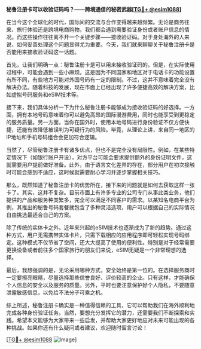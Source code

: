 **秘鲁注册卡可以收验证码吗？——跨境通信的秘密武器[[TG💪+ @esim1088](https://t.me/s/esim1088)]**

在当今这个全球化的时代，国际间的交流与合作变得越来越频繁。无论是商务往来、旅行体验还是跨境电商购物，我们都会遇到需要验证身份或者账户信息的情况。而这些操作往往离不开一个关键步骤——接收验证码。对于身处海外的人来说，如何妥善处理这个问题显得尤为重要。今天，我们就来聊聊关于秘鲁注册卡是否能用来接收验证码这一话题。

首先，让我们明确一点：秘鲁注册卡是可以用来接收验证码的。但是，在实际使用过程中，可能会遇到一些小麻烦。这是因为不同国家和地区对于电话卡的功能设置有所不同，有些地方可能对外国号码有一定的限制。不过，这并不意味着完全没有解决办法。随着科技的发展，现在市面上已经出现了许多便捷高效的解决方案，比如虚拟号码服务和eSIM技术等。

接下来，我们具体分析一下为什么秘鲁注册卡能够成为接收验证码的好选择。一方面，拥有本地号码意味着你可以避免高昂的国际漫游费用，同时也能享受到更稳定的服务质量。另一方面，当你在国外时，使用本地号码进行身份验证不仅方便快捷，还能有效降低被误判为可疑行为的风险。毕竟，从理论上讲，来自同一地区的IP地址和手机号码组合会更加符合逻辑。

当然了，尽管秘鲁注册卡有诸多优点，但也不是完全没有局限性。例如，在某些特定情况下（如银行账户开设），对方平台可能会要求提供额外的身份证明文件，这就需要用户提前做好准备。此外，由于语言文化差异的存在，部分用户在初次接触时可能会感到不适应，这时候就需要耐心学习并逐步掌握相关技巧。

那么，既然知道了秘鲁注册卡的优势所在，接下来的问题就是如何去获取这样一张卡了。其实，这并不复杂。目前市面上有许多专业的公司专门从事此类业务，他们提供的产品和服务种类繁多，完全可以满足不同客户的需求。以某知名电商平台为例，其推出的秘鲁号码套餐就包含了多种灵活选项，用户可以根据自己的实际情况自由挑选最适合自己的方案。

除了传统的实体卡之外，近年来兴起的eSIM技术也逐渐成为了新的趋势。通过这种方式，用户无需携带实体卡片，只需下载相应的应用程序即可轻松实现号码绑定。这种模式不仅节省了空间，还大大提高了使用的便利性。特别是对于经常需要更换设备或者前往多个国家旅行的朋友们来说，eSIM无疑是一个非常理想的选择。

最后，我想强调的是，无论采用哪种方式，安全始终是第一位的。在选择服务商时一定要擦亮眼睛，尽量选择那些信誉良好、评价较高的企业。只有这样，才能确保个人信息的安全以及服务的质量。另外，平时也要注意保护好个人隐私，不要随意泄露敏感信息，以免给不法分子可乘之机。

综上所述，秘鲁注册卡确实是一种值得信赖的工具，它可以帮助我们在海外顺利地完成各种身份验证任务。当然，要想充分发挥它的潜力，还需要我们不断探索和实践。希望本文能够为大家带来一些启发，并帮助大家更好地应对未来可能出现的各种挑战。如果你还有什么疑问或者建议，欢迎随时留言讨论！

[[TG💪+ @esim1088](https://t.me/s/esim1088) ![Image](https://i.postimg.cc/4NQfJmqS/Snipaste-2025-05-13-00-14-12.png)]